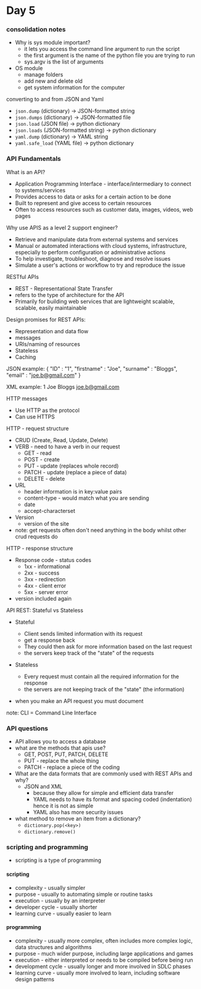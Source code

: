 # Day 5

### consolidation notes

- Why is sys module important?
  - it lets you access the command line argument to run the script
  - the first argument is the name of the python file you are trying to run
  - sys.argv is the list of arguments
- OS module
  - manage folders
  - add new and delete old
  - get system information for the computer

converting to and from JSON and Yaml
- `json.dump` (dictionary) -> JSON-formatted string
- `json.dumps` (dictionary) -> JSON-formatted file
- `json.load` (JSON file) -> python dictionary
- `json.loads` (JSON-formatted string) -> python dictionary
- `yaml.dump` (dictionary) -> YAML string
- `yaml.safe_load` (YAML file) -> python dictionary

### API Fundamentals

What is an API?
- Application Programming Interface - interface/intermediary to connect to systems/services
- Provides access to data or asks for a certain action to be done
- Built to represent and give access to certain resources
- Often to access resources such as customer data, images, videos, web pages

Why use APIS as a level 2 support engineer?
- Retrieve and manipulate data from external systems and services
- Manual or automated interactions with cloud systems, infrastructure, especially to perform configuration or administrative actions
- To help investigate, troubleshoot, diagnose and resolve issues
- Simulate a user's actions or workflow to try and reproduce the issue

RESTful APIs
- REST - Representational State Transfer
- refers to the type of architecture for the API
- Primarily for building web services that are lightweight scalable, scalable, easily maintainable

Design promises for REST APIs:
- Representation and data flow 
- messages
- URIs/naming of resources
- Stateless
- Caching

JSON example:
{
  "ID" : "1",
  "firstname" : "Joe",
  "surname" : "Bloggs",
  "email" : "joe.b@gmail.com"
}

XML example:
<customer>
  <ID>1</ID>
  <firstname>Joe</firstname>
  <surname>Bloggs</surname>
  <email>joe.b@gmail.com</surname>
</customer>

HTTP messages
- Use HTTP as the protocol
- Can use HTTPS

HTTP - request structure
- CRUD (Create, Read, Update, Delete)
- VERB - need to have a verb in our request
  - GET - read
  - POST - create
  - PUT - update (replaces whole record)
  - PATCH - update (replace a piece of data)
  - DELETE - delete
- URL
  - header information is in key:value pairs
  - content-type - would match what you are sending
  - date
  - accept-characterset
- Version 
  - version of the site
- note: get requests often don't need anything in the body whilst other crud requests do

HTTP - response structure
- Response code - status codes
  - 1xx - informational
  - 2xx - success
  - 3xx - redirection
  - 4xx - client error
  - 5xx - server error
- version included again

API REST: Stateful vs Stateless
- Stateful
  - Client sends limited information with its request
  - get a response back
  - They could then ask for more information based on the last request
  - the servers keep track of the "state" of the requests
- Stateless
  - Every request must contain all the required information for the response
  - the servers are not keeping track of the "state" (the information)

- when you make an API request you must document 

note: CLI = Command Line Interface

### API questions
- API allows you to access a database
- what are the methods that apis use?
  - GET, POST, PUT, PATCH, DELETE
  - PUT - replace the whole thing
  - PATCH - replace a piece of the coding
- What are the data formats that are commonly used with REST APIs and why?
  - JSON and XML
    - because they allow for simple and efficient data transfer
    - YAML needs to have its format and spacing coded (indentation) hence it is not as simple
    - YAML also has more security issues
- what method to remove an item from a dictionary?
  - `dictionary.pop(<key>)`
  - `dictionary.remove()`



### scripting and programming
- scripting is a type of programming
#### scripting
- complexity - usually simpler
- purpose - usually to automating simple or routine tasks
- execution - usually by an interpreter
- developer cycle - usually shorter
- learning curve - usually easier to learn

#### programming
- complexity - usually more complex, often includes more complex logic, data structures and algorithms
- purpose - much wider purpose, including large applications and games
- execution - either interpreted or needs to be compiled before being run
- development cycle - usually longer and more involved in SDLC phases
- learning curve - usually more involved to learn, including software design patterns
